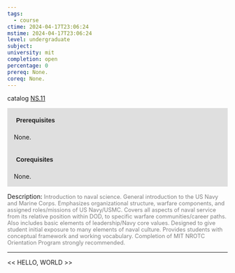 ```yaml
---
tags:
  - course
ctime: 2024-04-17T23:06:24
mstime: 2024-04-17T23:06:24
level: undergraduate
subject: 
university: mit
completion: open
percentage: 0
prereq: None.
coreq: None.
---
```


catalog [NS.11](http://student.mit.edu/catalog/mNSa.html#NS.11)

<span style="display: block; padding: 15px; background-color: rgb(100, 100, 100, 0.2);"><font id="m_prereq4140_0" style="display: block; font-family: Arial, sans-serif; font-weight: bold; padding: 5px">Prerequisites</font><br><span id="prereq4140_0">None.</span></span>
<span style="display: block; padding: 15px; background-color: rgb(100, 100, 100, 0.2);"><font id="m_coreq4140_0" style="display: block; font-family: Arial, sans-serif; font-weight: bold; padding: 5px">Corequisites</font><br><span id="coreq4140_0">None.</span></span>

<font style="">Description:</font>
<font style="color: grey; font-size: 0.8rem;">Introduction to naval science. General introduction to the US Navy and Marine Corps. Emphasizes organizational structure, warfare components, and assigned roles/missions of US Navy/USMC. Covers all aspects of naval service from its relative position within DOD, to specific warfare communities/career paths. Also includes basic elements of leadership/Navy core values. Designed to give student initial exposure to many elements of naval culture. Provides students with conceptual framework and working vocabulary. Completion of MIT NROTC Orientation Program strongly recommended.</font>



---

<< HELLO, WORLD >>
